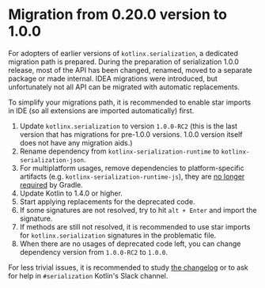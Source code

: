 # Migration from 0.20.0 version to 1.0.0

For adopters of earlier versions of `kotlinx.serialization`, a dedicated migration path is prepared.
During the preparation of serialization 1.0.0 release, most of the API has been changed, renamed, moved to 
a separate package or made internal. IDEA migrations were introduced, but unfortunately not all API can be migrated 
with automatic replacements.

To simplify your migrations path, it is recommended to enable star imports in IDE (so all extensions are imported automatically) first.

1. Update `kotlinx.serialization` to version `1.0.0-RC2` (this is the last version that has migrations for pre-1.0.0 versions. 1.0.0 version itself does not have any migration aids.)
2. Rename dependency from `kotlinx-serialization-runtime` to `kotlinx-serialization-json`.
3. For multiplatform usages, remove dependencies to platform-specific artifacts (e.g. `kotlinx-serialization-runtime-js`), they are [no longer required](/README.md#multiplatform-common-js-native) by Gradle.
4. Update Kotlin to 1.4.0 or higher.
5. Start applying replacements for the deprecated code.
6. If some signatures are not resolved, try to hit `alt + Enter` and import the signature.
7. If methods are still not resolved, it is recommended to use star imports for `kotlinx.serialization` signatures in the problematic file.
8. When there are no usages of deprecated code left, you can change dependency version from `1.0.0-RC2` to `1.0.0`.

For less trivial issues, it is recommended to study [the changelog](../../CHANGELOG.md#100-rc--2020-08-17) or to ask for help in `#serialization` Kotlin's Slack channel.
